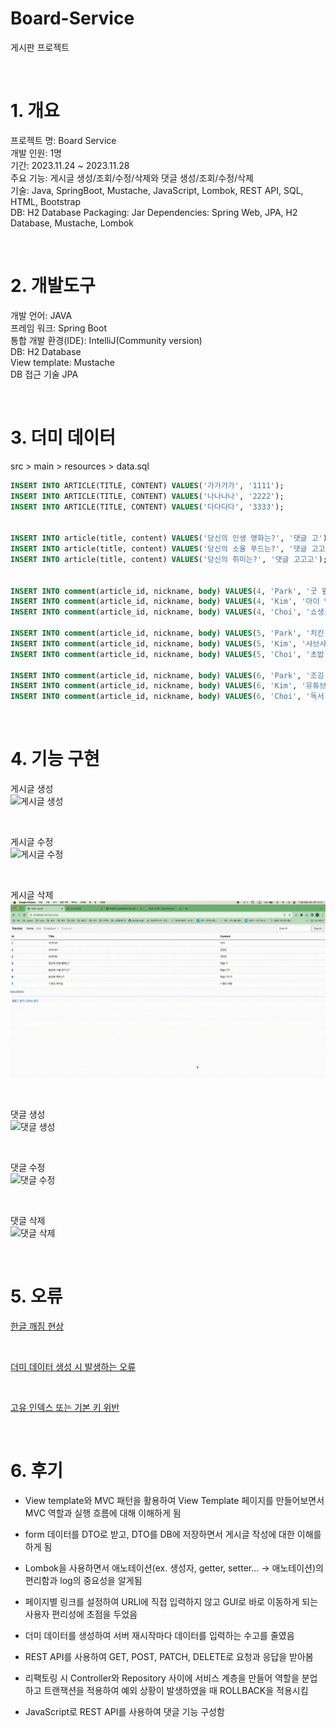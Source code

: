 # Board-Service
게시판 프로젝트

<br>

# 1. 개요
프로젝트 명: Board Service  
개발 인원: 1명  
기간: 2023.11.24 ~ 2023.11.28  
주요 기능: 게시글 생성/조회/수정/삭제와 댓글 생성/조회/수정/삭제  
기술: Java, SpringBoot, Mustache, JavaScript, Lombok, REST API, SQL, HTML, Bootstrap  
DB: H2 Database
Packaging: Jar
Dependencies: Spring Web, JPA, H2 Database, Mustache, Lombok

<br>

# 2. 개발도구
개발 언어: JAVA  
프레임 워크: Spring Boot  
통합 개발 환경(IDE): IntelliJ(Community version)  
DB: H2 Database  
View template: Mustache  
DB 접근 기술 JPA  

<br>

# 3. 더미 데이터
src > main > resources > data.sql  
```sql
INSERT INTO ARTICLE(TITLE, CONTENT) VALUES('가가가가', '1111');
INSERT INTO ARTICLE(TITLE, CONTENT) VALUES('나나나나', '2222');
INSERT INTO ARTICLE(TITLE, CONTENT) VALUES('다다다다', '3333');


INSERT INTO article(title, content) VALUES('당신의 인생 영화는?', '댓글 고');
INSERT INTO article(title, content) VALUES('당신의 소울 푸드는?', '댓글 고고');
INSERT INTO article(title, content) VALUES('당신의 취미는?', '댓글 고고고');


INSERT INTO comment(article_id, nickname, body) VALUES(4, 'Park', '굿 윌 헌팅');
INSERT INTO comment(article_id, nickname, body) VALUES(4, 'Kim', '아이 엠 샘');
INSERT INTO comment(article_id, nickname, body) VALUES(4, 'Choi', '쇼생크 탈출');

INSERT INTO comment(article_id, nickname, body) VALUES(5, 'Park', '치킨');
INSERT INTO comment(article_id, nickname, body) VALUES(5, 'Kim', '샤브샤브');
INSERT INTO comment(article_id, nickname, body) VALUES(5, 'Choi', '초밥');

INSERT INTO comment(article_id, nickname, body) VALUES(6, 'Park', '조깅');
INSERT INTO comment(article_id, nickname, body) VALUES(6, 'Kim', '유튜브 시청');
INSERT INTO comment(article_id, nickname, body) VALUES(6, 'Choi', '독서');
```

<br>

# 4. 기능 구현
게시글 생성  
![게시글 생성](images/게시글_생성.gif)

<br>

게시글 수정  
![게시글 수정](images/게시글_수정.gif)

<br>

게시글 삭제  
![게시글 삭제](images/게시글_삭제.gif)

<br>

댓글 생성  
![댓글 생성](images/댓글_생성.gif)

<br>

댓글 수정  
![댓글 수정](images/댓글_수정.gif)

<br>

댓글 삭제  
![댓글 삭제](images/댓글_삭제.gif)

<br>

# 5. 오류
[한글 깨짐 현상](https://build-enough.tistory.com/343)  

<br>

[더미 데이터 생성 시 발생하는 오류](https://build-enough.tistory.com/344)

<br>

[고유 인덱스 또는 기본 키 위반](https://build-enough.tistory.com/345)

<br>

# 6. 후기

- View template와 MVC 패턴을 활용하여 View Template 페이지를 만들어보면서 MVC 역할과 실행 흐름에 대해 이해하게 됨

- form 데이터를 DTO로 받고, DTO를 DB에 저장하면서 게시글 작성에 대한 이해를 하게 됨

- Lombok을 사용하면서 애노테이션(ex. 생성자, getter, setter… -> 애노테이션)의 편리함과 log의 중요성을 알게됨

- 페이지별 링크를 설정하여 URLl에 직접 입력하지 않고 GUI로 바로 이동하게 되는 사용자 편리성에 초점을 두었음

- 더미 데이터를 생성하여 서버 재시작마다 데이터를 입력하는 수고를 줄였음

- REST API를 사용하여 GET, POST, PATCH, DELETE로 요청과 응답을 받아봄

- 리팩토링 시 Controller와 Repository 사이에 서비스 계층을 만들어 역할을 분업하고
   트랜잭션을 적용하여 예외 상황이 발생하였을 때 ROLLBACK을 적용시킴

- JavaScript로 REST API를 사용하여 댓글 기능 구성함


